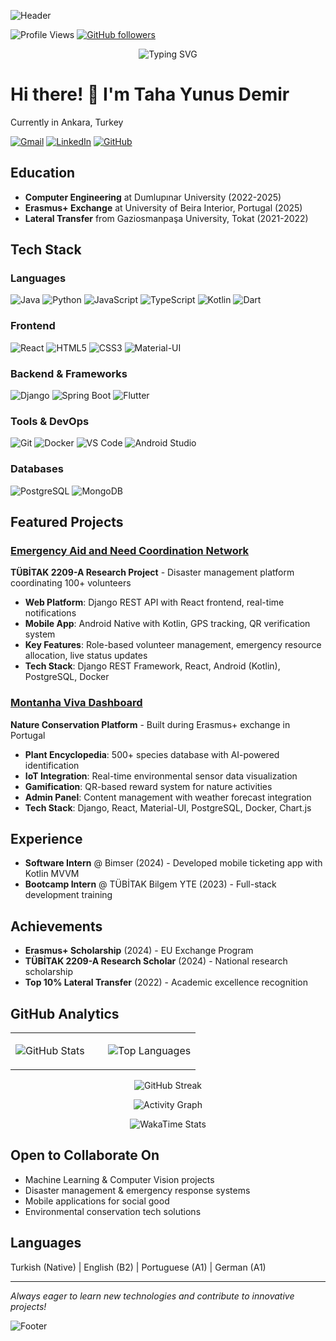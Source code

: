 ![Header](https://capsule-render.vercel.app/api?type=waving&color=38BDAE&height=120&section=header)

![Profile Views](https://komarev.com/ghpvc/?username=tahayunusdemir&color=38BDAE&style=flat-square&label=Profile+Views)
[![GitHub followers](https://img.shields.io/github/followers/tahayunusdemir?style=social)](https://github.com/tahayunusdemir)

<div align="center">
  <img src="https://readme-typing-svg.herokuapp.com?font=Fira+Code&weight=500&size=22&pause=1000&color=38BDAE&center=true&vCenter=true&width=600&lines=Full-Stack+Developer;Mobile+App+Developer;Computer+Engineering+Student;Erasmus+Scholar+%7C+Research+Award+Winner" alt="Typing SVG" />
</div>

# Hi there! 👋 I'm Taha Yunus Demir

Currently in Ankara, Turkey  

[![Gmail](https://img.shields.io/badge/Gmail-D14836?style=for-the-badge&logo=gmail&logoColor=white)](mailto:tahayunusdemir@gmail.com)
[![LinkedIn](https://img.shields.io/badge/LinkedIn-0077B5?style=for-the-badge&logo=linkedin&logoColor=white)](https://linkedin.com/in/taha-yunus-demir)
[![GitHub](https://img.shields.io/badge/GitHub-100000?style=for-the-badge&logo=github&logoColor=white)](https://github.com/tahayunusdemir)

## Education
- **Computer Engineering** at Dumlupınar University (2022-2025)
- **Erasmus+ Exchange** at University of Beira Interior, Portugal (2025)
- **Lateral Transfer** from Gaziosmanpaşa University, Tokat (2021-2022)

## Tech Stack

### Languages
![Java](https://img.shields.io/badge/Java-ED8B00?style=flat&logo=java&logoColor=white)
![Python](https://img.shields.io/badge/Python-3776AB?style=flat&logo=python&logoColor=white)
![JavaScript](https://img.shields.io/badge/JavaScript-F7DF1E?style=flat&logo=javascript&logoColor=black)
![TypeScript](https://img.shields.io/badge/TypeScript-007ACC?style=flat&logo=typescript&logoColor=white)
![Kotlin](https://img.shields.io/badge/Kotlin-0095D5?style=flat&logo=kotlin&logoColor=white)
![Dart](https://img.shields.io/badge/Dart-0175C2?style=flat&logo=dart&logoColor=white)

### Frontend
![React](https://img.shields.io/badge/React-20232A?style=flat&logo=react&logoColor=61DAFB)
![HTML5](https://img.shields.io/badge/HTML5-E34F26?style=flat&logo=html5&logoColor=white)
![CSS3](https://img.shields.io/badge/CSS3-1572B6?style=flat&logo=css3&logoColor=white)
![Material-UI](https://img.shields.io/badge/Material--UI-0081CB?style=flat&logo=material-ui&logoColor=white)

### Backend & Frameworks
![Django](https://img.shields.io/badge/Django-092E20?style=flat&logo=django&logoColor=white)
![Spring Boot](https://img.shields.io/badge/Spring_Boot-6DB33F?style=flat&logo=spring-boot&logoColor=white)
![Flutter](https://img.shields.io/badge/Flutter-02569B?style=flat&logo=flutter&logoColor=white)

### Tools & DevOps
![Git](https://img.shields.io/badge/Git-F05032?style=flat&logo=git&logoColor=white)
![Docker](https://img.shields.io/badge/Docker-2496ED?style=flat&logo=docker&logoColor=white)
![VS Code](https://img.shields.io/badge/VS_Code-007ACC?style=flat&logo=visual-studio-code&logoColor=white)
![Android Studio](https://img.shields.io/badge/Android_Studio-3DDC84?style=flat&logo=android-studio&logoColor=white)

### Databases
![PostgreSQL](https://img.shields.io/badge/PostgreSQL-336791?style=flat&logo=postgresql&logoColor=white)
![MongoDB](https://img.shields.io/badge/MongoDB-4EA94B?style=flat&logo=mongodb&logoColor=white)

## Featured Projects

### [Emergency Aid and Need Coordination Network](https://github.com/tahayunusdemir/ayika)
**TÜBİTAK 2209-A Research Project** - Disaster management platform coordinating 100+ volunteers
- **Web Platform**: Django REST API with React frontend, real-time notifications
- **Mobile App**: Android Native with Kotlin, GPS tracking, QR verification system  
- **Key Features**: Role-based volunteer management, emergency resource allocation, live status updates
- **Tech Stack**: Django REST Framework, React, Android (Kotlin), PostgreSQL, Docker

### [Montanha Viva Dashboard](https://github.com/tahayunusdemir/montanha-viva-dashboard)
**Nature Conservation Platform** - Built during Erasmus+ exchange in Portugal
- **Plant Encyclopedia**: 500+ species database with AI-powered identification
- **IoT Integration**: Real-time environmental sensor data visualization
- **Gamification**: QR-based reward system for nature activities
- **Admin Panel**: Content management with weather forecast integration
- **Tech Stack**: Django, React, Material-UI, PostgreSQL, Docker, Chart.js

## Experience
- **Software Intern** @ Bimser (2024) - Developed mobile ticketing app with Kotlin MVVM
- **Bootcamp Intern** @ TÜBİTAK Bilgem YTE (2023) - Full-stack development training

## Achievements
- **Erasmus+ Scholarship** (2024) - EU Exchange Program
- **TÜBİTAK 2209-A Research Scholar** (2024) - National research scholarship
- **Top 10% Lateral Transfer** (2022) - Academic excellence recognition

## GitHub Analytics

<div align="center">

<table>
<tr>
<td width="50%">

![GitHub Stats]([https://github-readme-stats.vercel.app/api?username=tahayunusdemir&show_icons=true&theme=tokyonight&hide_border=true&bg_color=0D1117&title_color=38BDAE&icon_color=38BDAE&text_color=FFFFFF&count_private=true&include_all_commits=true](https://github-readme-stats.vercel.app/api?username=tahayunusdemir&show_icons=true&theme=tokyonight&hide_border=true&bg_color=0D1117&title_color=38BDAE&icon_color=38BDAE&text_color=FFFFFF&count_private=true&include_all_commits=true))

</td>
<td width="50%">

![Top Languages](https://github-readme-stats.vercel.app/api/top-langs/?username=tahayunusdemir&theme=tokyonight&hide_border=true&bg_color=0D1117&title_color=38BDAE&text_color=FFFFFF&layout=compact&langs_count=8)

</td>
</tr>
</table>

![GitHub Streak](https://github-readme-streak-stats.herokuapp.com/?user=tahayunusdemir&theme=tokyonight&hide_border=true&background=0D1117&ring=38BDAE&fire=38BDAE&currStreakLabel=FFFFFF)

![Activity Graph](https://github-readme-activity-graph.vercel.app/graph?username=tahayunusdemir&bg_color=0d1117&color=38bdae&line=38bdae&point=ffffff&area=true&hide_border=true)

![WakaTime Stats](https://github-readme-stats.vercel.app/api/wakatime?username=tahayunusdemir&theme=tokyonight&hide_border=true&bg_color=0D1117&title_color=38BDAE&text_color=FFFFFF)

</div>

## Open to Collaborate On
- Machine Learning & Computer Vision projects
- Disaster management & emergency response systems  
- Mobile applications for social good
- Environmental conservation tech solutions

## Languages
Turkish (Native) | English (B2) | Portuguese (A1) | German (A1)

---
*Always eager to learn new technologies and contribute to innovative projects!*

![Footer](https://capsule-render.vercel.app/api?type=waving&color=38BDAE&height=120&section=footer)
